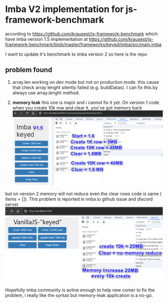 # Imba V2 implementation for js-framework-benchmark

according to https://github.com/krausest/js-framework-benchmark which have imba version 1.5 implementation at https://github.com/krausest/js-framework-benchmark/blob/master/frameworks/keyed/imba/src/main.imba 


I want to update it's benchmark to imba version 2 so here is the repo

## problem found

1. array.len working on dev mode but not on production mode. this cause that check array lenght silently failed (e.g. buildDatas). I can fix this by always use array.lenght method.

2. **memory leak** this one is major and i cannot fix it yet. On version 1 code when you create 10k row and clear it, you've got memory back
![v1](imba1.png)


but on version 2 memory will not reduce even the clear rows code is same ( items = []). This problem is reported in imba.io github issue and discord server.
![v2](imba2.png)



Hopefully imba community is active enough to help new comer to fix the problem, i really like the syntax but memory-leak application is a no-go.
